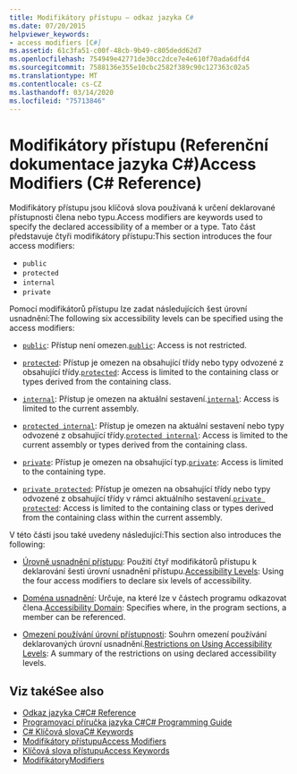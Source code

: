 ```yaml
---
title: Modifikátory přístupu – odkaz jazyka C#
ms.date: 07/20/2015
helpviewer_keywords:
- access modifiers [C#]
ms.assetid: 61c3fa51-c00f-48cb-9b49-c805dedd62d7
ms.openlocfilehash: 754949e42771de30cc2dce7e4e610f70ada6dfd4
ms.sourcegitcommit: 7588136e355e10cbc2582f389c90c127363c02a5
ms.translationtype: MT
ms.contentlocale: cs-CZ
ms.lasthandoff: 03/14/2020
ms.locfileid: "75713846"
---
```

# <a name="access-modifiers-c-reference"></a><span data-ttu-id="1563f-102">Modifikátory přístupu (Referenční dokumentace jazyka C#)</span><span class="sxs-lookup"><span data-stu-id="1563f-102">Access Modifiers (C# Reference)</span></span>
<span data-ttu-id="1563f-103">Modifikátory přístupu jsou klíčová slova používaná k určení deklarované přístupnosti člena nebo typu.</span><span class="sxs-lookup"><span data-stu-id="1563f-103">Access modifiers are keywords used to specify the declared accessibility of a member or a type.</span></span> <span data-ttu-id="1563f-104">Tato část představuje čtyři modifikátory přístupu:</span><span class="sxs-lookup"><span data-stu-id="1563f-104">This section introduces the four access modifiers:</span></span>  
  
- `public`
- `protected`
- `internal`
- `private`
  
 <span data-ttu-id="1563f-105">Pomocí modifikátorů přístupu lze zadat následujících šest úrovní usnadnění:</span><span class="sxs-lookup"><span data-stu-id="1563f-105">The following six accessibility levels can be specified using the access modifiers:</span></span>  
  
- <span data-ttu-id="1563f-106">[`public`](public.md): Přístup není omezen.</span><span class="sxs-lookup"><span data-stu-id="1563f-106">[`public`](public.md): Access is not restricted.</span></span>  
  
- <span data-ttu-id="1563f-107">[`protected`](protected.md): Přístup je omezen na obsahující třídy nebo typy odvozené z obsahující třídy.</span><span class="sxs-lookup"><span data-stu-id="1563f-107">[`protected`](protected.md): Access is limited to the containing class or types derived from the containing class.</span></span>  
  
- <span data-ttu-id="1563f-108">[`internal`](internal.md): Přístup je omezen na aktuální sestavení.</span><span class="sxs-lookup"><span data-stu-id="1563f-108">[`internal`](internal.md): Access is limited to the current assembly.</span></span>  
  
- <span data-ttu-id="1563f-109">[`protected internal`](protected-internal.md): Přístup je omezen na aktuální sestavení nebo typy odvozené z obsahující třídy.</span><span class="sxs-lookup"><span data-stu-id="1563f-109">[`protected internal`](protected-internal.md): Access is limited to the current assembly or types derived from the containing class.</span></span>  
  
- <span data-ttu-id="1563f-110">[`private`](private.md): Přístup je omezen na obsahující typ.</span><span class="sxs-lookup"><span data-stu-id="1563f-110">[`private`](private.md): Access is limited to the containing type.</span></span>  

- <span data-ttu-id="1563f-111">[`private protected`](private-protected.md): Přístup je omezen na obsahující třídy nebo typy odvozené z obsahující třídy v rámci aktuálního sestavení.</span><span class="sxs-lookup"><span data-stu-id="1563f-111">[`private protected`](private-protected.md): Access is limited to the containing class or types derived from the containing class within the current assembly.</span></span>  
  
 <span data-ttu-id="1563f-112">V této části jsou také uvedeny následující:</span><span class="sxs-lookup"><span data-stu-id="1563f-112">This section also introduces the following:</span></span>  
  
- <span data-ttu-id="1563f-113">[Úrovně usnadnění přístupu](./accessibility-levels.md): Použití čtyř modifikátorů přístupu k deklarování šesti úrovní usnadnění přístupu.</span><span class="sxs-lookup"><span data-stu-id="1563f-113">[Accessibility Levels](./accessibility-levels.md): Using the four access modifiers to declare six levels of accessibility.</span></span>  
  
- <span data-ttu-id="1563f-114">[Doména usnadnění](./accessibility-domain.md): Určuje, na které lze v částech programu odkazovat člena.</span><span class="sxs-lookup"><span data-stu-id="1563f-114">[Accessibility Domain](./accessibility-domain.md): Specifies where, in the program sections, a member can be referenced.</span></span>  
  
- <span data-ttu-id="1563f-115">[Omezení používání úrovní přístupnosti](./restrictions-on-using-accessibility-levels.md): Souhrn omezení používání deklarovaných úrovní usnadnění.</span><span class="sxs-lookup"><span data-stu-id="1563f-115">[Restrictions on Using Accessibility Levels](./restrictions-on-using-accessibility-levels.md): A summary of the restrictions on using declared accessibility levels.</span></span>  
  
## <a name="see-also"></a><span data-ttu-id="1563f-116">Viz také</span><span class="sxs-lookup"><span data-stu-id="1563f-116">See also</span></span>

- [<span data-ttu-id="1563f-117">Odkaz jazyka C#</span><span class="sxs-lookup"><span data-stu-id="1563f-117">C# Reference</span></span>](../index.md)
- [<span data-ttu-id="1563f-118">Programovací příručka jazyka C#</span><span class="sxs-lookup"><span data-stu-id="1563f-118">C# Programming Guide</span></span>](../../programming-guide/index.md)
- [<span data-ttu-id="1563f-119">C# Klíčová slova</span><span class="sxs-lookup"><span data-stu-id="1563f-119">C# Keywords</span></span>](./index.md)
- [<span data-ttu-id="1563f-120">Modifikátory přístupu</span><span class="sxs-lookup"><span data-stu-id="1563f-120">Access Modifiers</span></span>](../../programming-guide/classes-and-structs/access-modifiers.md)
- [<span data-ttu-id="1563f-121">Klíčová slova přístupu</span><span class="sxs-lookup"><span data-stu-id="1563f-121">Access Keywords</span></span>](base.md)
- [<span data-ttu-id="1563f-122">Modifikátory</span><span class="sxs-lookup"><span data-stu-id="1563f-122">Modifiers</span></span>](index.md)
